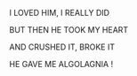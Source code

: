 I LOVED HIM, I REALLY DID

BUT THEN HE TOOK MY HEART

AND CRUSHED IT, BROKE IT

HE GAVE ME ALGOLAGNIA !
